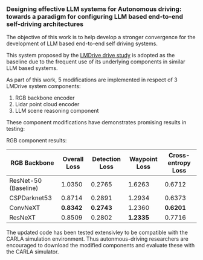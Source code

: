 ### Designing effective LLM systems for Autonomous driving: towards a paradigm for configuring LLM based end-to-end self-driving architectures

The objective of this work is to help develop a stronger convergence for the development of LLM based end-to-end self driving systems.

This system proposed by the [LMDrive drive study](https://github.com/opendilab/LMDrive/tree/main) is adopted as the baseline due to the frequent use of its underlying components in similar LLM based systems.

As part of this work, 5 modifications are implemented in respect of 3 LMDrive system components: 
  1. RGB backbone encoder
  2. Lidar point cloud encoder
  3. LLM scene reasoning component

These component modifications have demonstrates promising results in testing: 

RGB component results:

| RGB Backbone        | Overall Loss | Detection Loss | Waypoint Loss | Cross-entropy Loss |
|---------------------|--------------|----------------|---------------|--------------------|
| ResNet-50 (Baseline) | 1.0350      | 0.2765         | 1.6263        | 0.6712             |
| CSPDarknet53        | 0.8714       | 0.2891         | 1.2934        | 0.6373             |
| ConvNeXT            | **0.8342**       | **0.2743**         | 1.2360        | **0.6201**             |
| ResNeXT             | 0.8509       | 0.2802         | **1.2335**        | 0.7716             |


The updated code has been tested extensivley to be compatible with the CARLA simulation environment. Thus autonmous-driving researchers are encouraged to download the modified components and evaluate these with the CARLA simulator.






